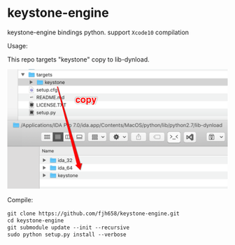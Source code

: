 # keystone-engine
keystone-engine bindings python. support `Xcode10` compilation

Usage:

This repo targets "keystone" copy  to lib-dynload.

![keystone_install](./images/keystone_install.png)

Compile:

```
git clone https://github.com/fjh658/keystone-engine.git
cd keystone-engine
git submodule update --init --recursive
sudo python setup.py install --verbose
```

